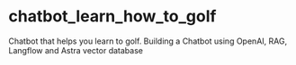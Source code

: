 # chatbot_learn_how_to_golf
Chatbot that helps you learn to golf.  Building a Chatbot using OpenAI, RAG, Langflow and Astra vector database
